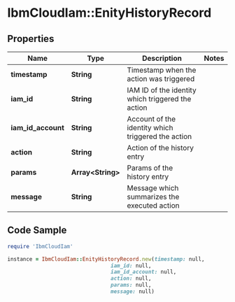 # IbmCloudIam::EnityHistoryRecord

## Properties

Name | Type | Description | Notes
------------ | ------------- | ------------- | -------------
**timestamp** | **String** | Timestamp when the action was triggered | 
**iam_id** | **String** | IAM ID of the identity which triggered the action | 
**iam_id_account** | **String** | Account of the identity which triggered the action | 
**action** | **String** | Action of the history entry | 
**params** | **Array&lt;String&gt;** | Params of the history entry | 
**message** | **String** | Message which summarizes the executed action | 

## Code Sample

```ruby
require 'IbmCloudIam'

instance = IbmCloudIam::EnityHistoryRecord.new(timestamp: null,
                                 iam_id: null,
                                 iam_id_account: null,
                                 action: null,
                                 params: null,
                                 message: null)
```


